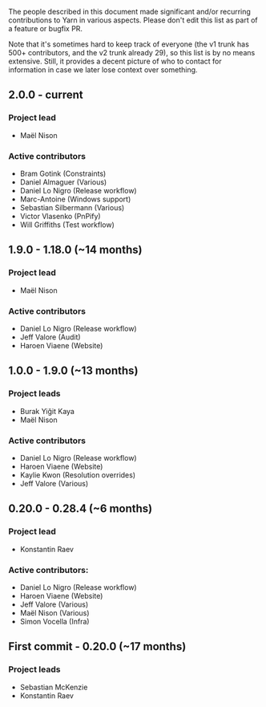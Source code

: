The people described in this document made significant and/or recurring contributions to Yarn in various aspects. Please don't edit this list as part of a feature or bugfix PR.

Note that it's sometimes hard to keep track of everyone (the v1 trunk has 500+ contributors, and the v2 trunk already 29), so this list is by no means extensive. Still, it provides a decent picture of who to contact for information in case we later lose context over something.

## 2.0.0 - current

### Project lead

- Maël Nison

### Active contributors

- Bram Gotink (Constraints)
- Daniel Almaguer (Various)
- Daniel Lo Nigro (Release workflow)
- Marc-Antoine (Windows support)
- Sebastian Silbermann (Various)
- Victor Vlasenko (PnPify)
- Will Griffiths (Test workflow)

## 1.9.0 - 1.18.0 (~14 months)

### Project lead

- Maël Nison

### Active contributors

- Daniel Lo Nigro (Release workflow)
- Jeff Valore (Audit)
- Haroen Viaene (Website)

## 1.0.0 - 1.9.0 (~13 months)

### Project leads

- Burak Yiğit Kaya
- Maël Nison

### Active contributors

- Daniel Lo Nigro (Release workflow)
- Haroen Viaene (Website)
- Kaylie Kwon (Resolution overrides)
- Jeff Valore (Various)

## 0.20.0 - 0.28.4 (~6 months)

### Project lead

- Konstantin Raev

### Active contributors:

- Daniel Lo Nigro (Release workflow)
- Haroen Viaene (Website)
- Jeff Valore (Various)
- Maël Nison (Various)
- Simon Vocella (Infra)

## First commit - 0.20.0 (~17 months)

### Project leads

- Sebastian McKenzie
- Konstantin Raev
